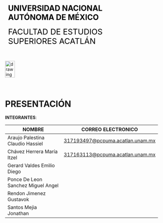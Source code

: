 <div style="display: table;">
    <div style="width: 75%;float: left;margin: auto;padding: 50px 0px 50px 10px; float: left;">
        <span style="color: black;font-size: 25px;font-weight: bold;">UNIVERSIDAD NACIONAL AUTÓNOMA DE MÉXICO</span></br></br>
        <span style="color: black;font-size: 26px;">FACULTAD DE ESTUDIOS SUPERIORES ACATLÁN</span>
    </div>
    <img src="/archivos/index/fesa.png" alt="drawing" width="150" style="width: 25%;"/>
</div>

&nbsp;
# PRESENTACIÓN 

**INTEGRANTES**:  

| **NOMBRE** | **CORREO ELECTRONICO** |
| --- | --- |
| Araujo Palestina Claudio Hassiel |317193497@pcpuma.acatlan.unam.mx |
| Chávez Herrera María Itzel |317163113@pcpuma.acatlan.unam.mx |
| Gerard Valdes Emilio Diego | |
| Ponce De Leon Sanchez Miguel Angel|  |
| Rendon Jimenez Gustavok | |
| Santos Mejia Jonathan | |


